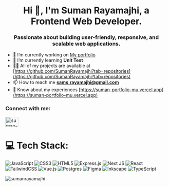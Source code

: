 <h1 align="center">Hi 👋, I'm Suman Rayamajhi, a Frontend Web Developer.</h1>
<h3 align="center">Passionate about building user-friendly, responsive, and scalable web applications.</h3>

- 🔭 I’m currently working on [My portfolio](https://suman-portfolio-mu.vercel.app)
- 🌱 I’m currently learning **Unit Test**
- 👨‍💻 All of my projects are available at [https://github.com/SumanRayamajhi?tab=repositories](https://github.com/SumanRayamajhi?tab=repositories)
- 📫 How to reach me **sams.rayamajhi@gmail.com**
- 📄 Know about my experiences [https://suman-portfolio-mu.vercel.app](https://suman-portfolio-mu.vercel.app)

<h3 align="left">Connect with me:</h3> <a href="https://linkedin.com/in/suman-rayamajhi" target="blank"><img align="center" src="https://raw.githubusercontent.com/rahuldkjain/github-profile-readme-generator/master/src/images/icons/Social/linked-in-alt.svg" alt="suman-rayamajhi" height="30" width="40" /></a>
</p>

# 💻 Tech Stack:
![JavaScript](https://img.shields.io/badge/javascript-%23323330.svg?style=for-the-badge&logo=javascript&logoColor=%23F7DF1E) ![CSS3](https://img.shields.io/badge/css3-%231572B6.svg?style=for-the-badge&logo=css3&logoColor=white) ![HTML5](https://img.shields.io/badge/html5-%23E34F26.svg?style=for-the-badge&logo=html5&logoColor=white) ![Express.js](https://img.shields.io/badge/express.js-%23404d59.svg?style=for-the-badge&logo=express&logoColor=%2361DAFB) ![Next JS](https://img.shields.io/badge/Next-black?style=for-the-badge&logo=next.js&logoColor=white) ![React](https://img.shields.io/badge/react-%2320232a.svg?style=for-the-badge&logo=react&logoColor=%2361DAFB) ![TailwindCSS](https://img.shields.io/badge/tailwindcss-%2338B2AC.svg?style=for-the-badge&logo=tailwind-css&logoColor=white) ![Vue.js](https://img.shields.io/badge/vue.js-%2335495e.svg?style=for-the-badge&logo=vuedotjs&logoColor=%234FC08D) ![Postgres](https://img.shields.io/badge/postgres-%23316192.svg?style=for-the-badge&logo=postgresql&logoColor=white) ![Figma](https://img.shields.io/badge/figma-%23F24E1E.svg?style=for-the-badge&logo=figma&logoColor=white) ![Inkscape](https://img.shields.io/badge/Inkscape-e0e0e0?style=for-the-badge&logo=inkscape&logoColor=080A13) ![TypeScript](https://img.shields.io/badge/typescript-%23007ACC.svg?style=for-the-badge&logo=typescript&logoColor=white)

<p><img align="center" src="https://github-readme-stats.vercel.app/api/top-langs?username=sumanrayamajhi&show_icons=true&locale=en&layout=compact" alt="sumanrayamajhi" /></p>
